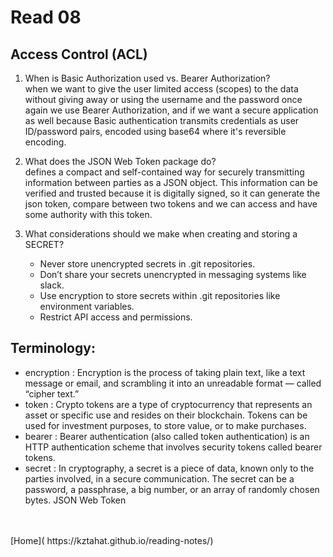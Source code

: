 # Read 08

## Access Control (ACL)

1. When is Basic Authorization used vs. Bearer Authorization?<br />
    when we want to give the user limited access (scopes) to the data without giving away or using the username and the password once again we use Bearer Authorization, and if we want a secure application as well because Basic authentication transmits credentials as user ID/password pairs, encoded using base64 where it's reversible encoding.

2. What does the JSON Web Token package do?<br />
    defines a compact and self-contained way for securely transmitting information between parties as a JSON object. This information can be verified and trusted because it is digitally signed, so it can generate the json token, compare between two tokens and we can access and have some authority with this token.

3. What considerations should we make when creating and storing a SECRET?<br />
    - Never store unencrypted secrets in .git repositories.
    - Don’t share your secrets unencrypted in messaging systems like slack.
    - Use encryption to store secrets within .git repositories like environment variables.
    - Restrict API access and permissions. 

## Terminology:
- encryption : Encryption is the process of taking plain text, like a text message or email, and scrambling it into an unreadable format — called “cipher text.”<br />
- token : Crypto tokens are a type of cryptocurrency that represents an asset or specific use and resides on their blockchain. Tokens can be used for investment purposes, to store value, or to make purchases.<br />
- bearer : Bearer authentication (also called token authentication) is an HTTP authentication scheme that involves security tokens called bearer tokens.<br />
- secret : In cryptography, a secret is a piece of data, known only to the parties involved, in a secure communication. The secret can be a password, a passphrase, a big number, or an array of randomly chosen bytes.
JSON Web Token

<br />
<br />
[Home]( https://kztahat.github.io/reading-notes/)